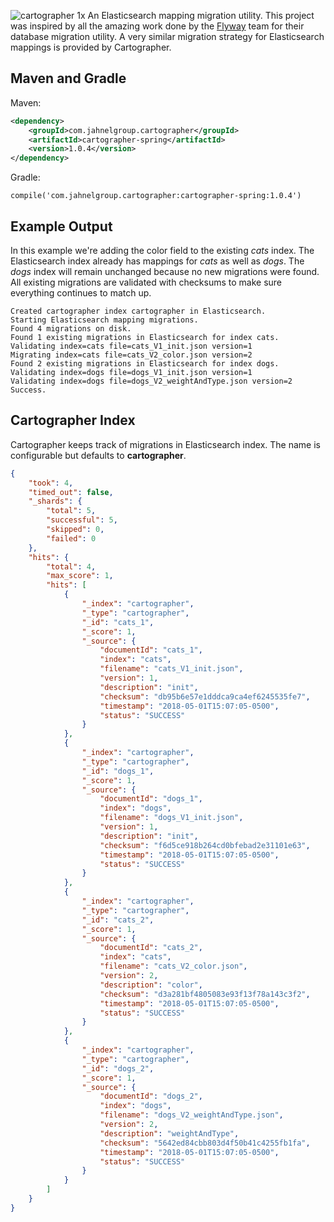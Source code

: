![cartographer 1x](https://user-images.githubusercontent.com/26745523/40954629-06db25f6-684b-11e8-99dd-0a1a9aae2a0f.png)
An Elasticsearch mapping migration utility. This project was inspired by all the amazing work done by the [Flyway](https://flywaydb.org/) team for their database migration utility. A very similar migration strategy for Elasticsearch mappings is provided by Cartographer.

## Maven and Gradle
Maven:
```xml
<dependency>
    <groupId>com.jahnelgroup.cartographer</groupId>
    <artifactId>cartographer-spring</artifactId>
    <version>1.0.4</version>
</dependency>
```

Gradle:
```
compile('com.jahnelgroup.cartographer:cartographer-spring:1.0.4')
```

## Example Output
In this example we're adding the color field to the existing *cats* index. The Elasticsearch index already has mappings for *cats* as well as *dogs*. The *dogs* index will remain unchanged because no new migrations were found. All existing migrations are validated with checksums to make sure everything continues to match up. 
```
Created cartographer index cartographer in Elasticsearch.
Starting Elasticsearch mapping migrations.
Found 4 migrations on disk.
Found 1 existing migrations in Elasticsearch for index cats.
Validating index=cats file=cats_V1_init.json version=1
Migrating index=cats file=cats_V2_color.json version=2
Found 2 existing migrations in Elasticsearch for index dogs.
Validating index=dogs file=dogs_V1_init.json version=1
Validating index=dogs file=dogs_V2_weightAndType.json version=2
Success.
```

## Cartographer Index
Cartographer keeps track of migrations in Elasticsearch index. The name is configurable but defaults to **cartographer**.

```json
{
    "took": 4,
    "timed_out": false,
    "_shards": {
        "total": 5,
        "successful": 5,
        "skipped": 0,
        "failed": 0
    },
    "hits": {
        "total": 4,
        "max_score": 1,
        "hits": [
            {
                "_index": "cartographer",
                "_type": "cartographer",
                "_id": "cats_1",
                "_score": 1,
                "_source": {
                    "documentId": "cats_1",
                    "index": "cats",
                    "filename": "cats_V1_init.json",
                    "version": 1,
                    "description": "init",
                    "checksum": "db95b6e57e1dddca9ca4ef6245535fe7",
                    "timestamp": "2018-05-01T15:07:05-0500",
                    "status": "SUCCESS"
                }
            },
            {
                "_index": "cartographer",
                "_type": "cartographer",
                "_id": "dogs_1",
                "_score": 1,
                "_source": {
                    "documentId": "dogs_1",
                    "index": "dogs",
                    "filename": "dogs_V1_init.json",
                    "version": 1,
                    "description": "init",
                    "checksum": "f6d5ce918b264cd0bfebad2e31101e63",
                    "timestamp": "2018-05-01T15:07:05-0500",
                    "status": "SUCCESS"
                }
            },
            {
                "_index": "cartographer",
                "_type": "cartographer",
                "_id": "cats_2",
                "_score": 1,
                "_source": {
                    "documentId": "cats_2",
                    "index": "cats",
                    "filename": "cats_V2_color.json",
                    "version": 2,
                    "description": "color",
                    "checksum": "d3a281bf4805083e93f13f78a143c3f2",
                    "timestamp": "2018-05-01T15:07:05-0500",
                    "status": "SUCCESS"
                }
            },
            {
                "_index": "cartographer",
                "_type": "cartographer",
                "_id": "dogs_2",
                "_score": 1,
                "_source": {
                    "documentId": "dogs_2",
                    "index": "dogs",
                    "filename": "dogs_V2_weightAndType.json",
                    "version": 2,
                    "description": "weightAndType",
                    "checksum": "5642ed84cbb803d4f50b41c4255fb1fa",
                    "timestamp": "2018-05-01T15:07:05-0500",
                    "status": "SUCCESS"
                }
            }
        ]
    }
}
```
